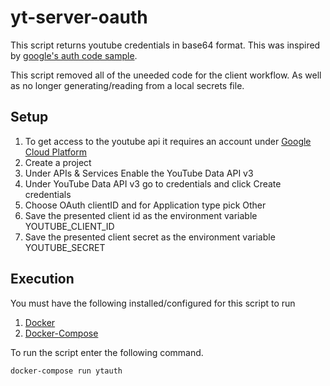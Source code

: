 # yt-server-oauth
This script returns youtube credentials in base64 format. This was inspired by [google's auth code sample](https://developers.google.com/youtube/v3/code_samples/go).

This script removed all of the uneeded code for the client workflow. As well as no longer generating/reading from a local secrets file.

## Setup
1. To get access to the youtube api it requires an account under [Google Cloud Platform](https://cloud.google.com/)
2. Create a project
3. Under APIs & Services Enable the YouTube Data API v3 
4. Under YouTube Data API v3 go to credentials and click Create credentials
5. Choose OAuth clientID and for Application type pick Other
6. Save the presented client id as the environment variable YOUTUBE_CLIENT_ID 
7. Save the presented client secret as the environment variable YOUTUBE_SECRET

## Execution
You must have the following installed/configured for this script to run<br />
1. [Docker](https://www.docker.com/community-edition)
2. [Docker-Compose](https://docs.docker.com/compose/)

To run the script enter the following command.
```bash
docker-compose run ytauth
```